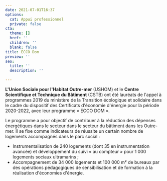 ```yaml
---
date: 2021-07-01T16:37
options:
  cat: Appui professionnel
  private: false
cta:
  theme: []
  href: ''
  children: ''
  blank: false
title: ECCO Dom
preview: ''
seo:
  title: ''
  description: ''

---
```

**L'Union Sociale pour l'Habitat Outre-mer** (USHOM) et le **Centre Scientifique et Technique du Bâtiment** (CSTB) ont été lauréats de l'appel à programmes 2019 du ministère de la Transition écologique et solidaire dans le cadre du dispositif des Certificats d'économie d'énergie pour la période 2020-2022, avec leur programme « ECCO DOM ».

Le programme a pour objectif de contribuer à la réduction des dépenses énergétiques dans le secteur dans le secteur du bâtiment dans les Outre-mer. Il se fixe comme indicateurs de réussite un certain nombre de logements accompagnés dans le parc social : 

* Instrumentalisation de 240 logements (dont 35 en instrumentation avancée) et développement du suivi « au compteur » pour 1 000 logements sociaux ultramarins ;
* Accompagnement de 34 000 logements et 100 000 m² de bureaux par des opérations pédagogiques de sensibilisation et de formation à la réalisation d'économies d'énergie.